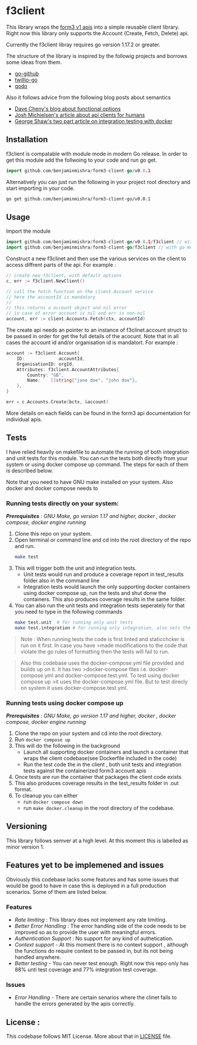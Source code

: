 # f3client
This library wraps the [form3 v1 apis](https://api-docs.form3.tech/api.html) into a simple reusable client library. Right now this library only supports the Account (Create, Fetch, Delete) api.  

Currently the f3client libray requires go version 1.17.2 or greater.

The structure of the library is inspired by the followig projects and borrows some ideas from them.
- [go-github](https://github.com/google/go-github)
- [twillio-go](https://github.com/kevinburke/twilio-go)
- [godo](https://github.com/digitalocean/godo)

Also it follows advice from the following blog posts about semantics
- [Dave Cheny's blog about functional options](https://dave.cheney.net/2014/10/17/functional-options-for-friendly-apis)
- [Josh Michielsen's article about api clients for humans](https://blog.gopheracademy.com/advent-2019/api-clients-humans/)
- [George Shaw's two part article on integration testing with docker](https://www.ardanlabs.com/blog/2019/03/integration-testing-in-go-executing-tests-with-docker.html)


## Installation

f3client is compatable with module mode in modern Go release. In order to get this module add the follwoing to your code and run go get.

``` go
import github.com/benjaminmishra/form3-client-go/v0.0.1
```
Alternatively you can just run the following in your project root directory and start importing in your code.
```bash
go get github.com/benjaminmishra/form3-client-go/v0.0.1
```

## Usage
Import the module 
``` go
import github.com/benjaminmishra/form3-client-go/v0.0.1/f3client // with go modules enabled (GO111MODULE=on or outside GOPATH
import github.com/benjaminmishra/form3-client-go/f3client // with go modules disabled
```

Construct a new f3clinet and then use the various services on the client to access diffrent parts of the api. For example :
``` go
// create new f3client, with default options
c, err := f3client.NewClient()

// call the fetch function on the client.Account service
// here the accountId is mandatory
//
// this returns a account object and nil error
// in case of error account is nil and err is non-nil
account, err := client.Accounts.Fetch(ctx, accountId)
```

The create api needs an pointer to an instance of f3clinet.account struct to be passed in order for get the full details of the acocunt. Note that in all cases the account id and/or organisation id is mandatort.
For example :

```go
account := f3client.Account{
	ID:             accountId,
	OrganisationID: orgId,
	Attributes: f3client.AccountAttributes{
		Country: "GB",
		Name:    []string{"jane doe", "john doe"},
    },
}

err = c.Accounts.Create(bctx, &account)
```
More details on each fields can be found in the form3 api documentation for individual apis.

## Tests
I have relied heavily on makefile to automate the running of both integration and unit tests for this module. You can run the tests both directly from your system or using docker compose up command. The steps for each of them is described below.

Note that you need to have GNU make installed on your system. Also docker and docker compose needs to 

### Running tests directly on your system:
*__Prerequisites__ : GNU Make, go version 1.17 and higher, docker , docker compose, docker engine running*
1. Clone this repo on your system.
2. Open terminal or command line and cd into the root directory of the repo and run.
   ``` bash
   make test
   ```
3. This will trigger both the unit and integration tests. 
   - Unit tests would run and produce a coverage report in test_results folder also in the command line
   - Integration tests would launch the only supporting docker containers using docker compose up, run the tests and shut donw the containers. This also produces coverage results in the same folder.
4. You can also run the unit tests and integration tests seperately for that you need to type in the following commands
   ```bash
   make test.unit  # for running only unit tests
   make test.integration # for running only integration, also sets the neccery env variables 
   ```

>Note : When running tests the code is first linted and staticchcker is run on it first. In case you have >made modifications to the code that violate the go rules of formatting then the tests will fail to run.

>Also this codebase uses the docker-compose.yml file provided and builds up on it. It has two >docker-compose files i.e. docker-compose.yml and docker-compose.test.yml. To test using docker compose up >it uses the docker-compose.yml file. But to test direcly on system it uses docker-compose.test.yml.

### Running tests using docker compose up
*__Prerequisites__ : GNU Make, go version 1.17 and higher, docker , docker compose, docker engine running*
1. Clone the repo on your system and cd into the root directory.
2. Run ```docker compose up```
3. This will do the following  in the background
   - Launch all supporting docker containers and launch a container that wraps the client codebase(see Dockerfile included in the code)
   - Run the test code the in the client , both unit tests and integration tests against the containerized form3 account apis
4. Once tests are run the container that packages the client code exists 
5. This also produces coverage results in the test_results folder in .out format.
6. To cleanup you can either 
   - run ```docker compose down```
   - run ```make docker.cleanup``` in the root directory of the codebase.

## Versioning
This library follows semver at a high level. At this moment this is labelled as minor version 1.


## Features yet to be implemened and issues

Obviously this codebase lacks some features and has some issues that would be good to have in case this is deployed in a full production scenarios. Some of them are listed below.

### Features

- *Rate limiting* : This library does not implement any rate limiting. 
- *Better Error Handling* : The error handling side of the code needs to be improved so as to provide the user with meaningful errors.
- *Authentication Support* : No support for any kind of authetication. 
- *Context support* - At this moment there is no context support , although the functions do require context to be passed in, but its not being handled anywhere.
- *Better testing* - You can never test enough. Right now this repo only has 88% unti test coverage and 77% integration test coverage.


### Issues
- *Error Handling* - There are certain senarios where the clinet fails to handle the errors generated by the apis correctly.


## License :
This codebase follows MIT License. More about that in [LICENSE](/LICENSE) file.